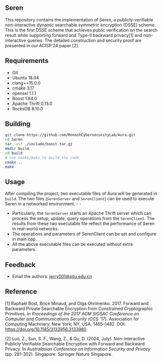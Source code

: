 ## Seren

This repository contains the implementation of Seren, a publicly-verifiable non-interactive dynamic searchable symmetric encryption (DSSE) scheme. This is the first DSSE scheme that achieves public verification on the search result while supporting forward and Type-II backward privacy[1] and non-interactive queries. The detailed construction and security proof are presented in our ACISP'24 paper [2].

## Requirements

* Git
* Ubuntu 18.04
* clang++15.0.0
* cmake 3.17
* openssl 1.1.1
* Boost 1.84.0
* Apache Thrift 0.13.0
* RocksDB 8.10.0

## Building

```bash
git clone https://github.com/MonashCybersecurityLab/Aura.git
cd Seren
tar -xvf ./include/boost.tar.gz
mkdir build
cd build
# use cmake/make to build the code
cmake ..
make
```

## Usage

After compiling the project, two executable files of Aura will be generated in `build`. The  two files (`SerenServer` and `SerenClient`)  can be used to execute Seren in a networked environment. - -

- Particularly, the `SerenServer` starts an Apache Thrift server which can process the setup, update, query operations from the `SerenClient`. The results from these two executable file reflect the performance of Seren in real-world networks.
- The operations and parameters of SerenClient can be set and configure in main.cpp.
- All the above executable files can be executed without extra parameters.

## Feedback

- Email the authors: jerry001@sjtu.edu.cn

## Reference

[1] Raphaël Bost, Brice Minaud, and Olga Ohrimenko. 2017. Forward and Backward Private Searchable Encryption from Constrained Cryptographic Primitives. In *Proceedings of the 2017 ACM SIGSAC Conference on Computer and Communications Security* (*CCS '17*). Association for Computing Machinery, New York, NY, USA, 1465–1482. DOI: https://doi.org/10.1145/3133956.3133980

[2] Luo, Z., Sun, S. F., Wang, Z., & Gu, D. (2024, July). Non-interactive Publicly Verifiable Searchable Encryption with Forward and Backward Privacy. In *Australasian Conference on Information Security and Privacy* (pp. 281-302). Singapore: Springer Nature Singapore.

